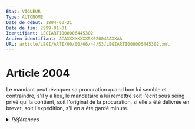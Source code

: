 ```yaml
---
État: VIGUEUR
Type: AUTONOME
Date de début: 1804-03-21
Date de fin: 2999-01-01
Identifiant: LEGIARTI000006445302
Ancien identifiant: ACAXXXXXXXX5X02004AAXXAA
URL: article/LEGI/ARTI/00/00/06/44/53/LEGIARTI000006445302.xml
---
```


<h1>Article 2004</h1>

Le mandant peut révoquer sa procuration quand bon lui semble et contraindre,
s'il y a lieu, le mandataire à lui remettre soit l'écrit sous seing privé qui la
contient, soit l'original de la procuration, si elle a été délivrée en brevet,
soit l'expédition, s'il en a été gardé minute.


<details>
  <summary><em>Références</em></summary>

  <h2>Articles faisant référence à l'article</h2>
  
  <ul>
    <li>
      <a href="https://legal.tricoteuses.fr//redirection/LEGIARTI000029919034?vers=git&vers=legifrance">Décret n° 2014-1518 du 16 décembre 2014 relatif au mode de désignation et aux missions du mandataire prévu à l'article L. 533-1 du code de la recherche - article 6 AUTONOME ABROGE, en vigueur du 2014-12-19 au 2020-01-16</a> CITATION source
    </li>
  </ul>
  
  <h2>Références faites par l'article</h2>
  
  <ul>
    <li>
      2014-12-16 CITATION cible <a href="https://legal.tricoteuses.fr//redirection/LEGIARTI000029919034?vers=git&vers=legifrance">Décret n° 2014-1518 du 16 décembre 2014 relatif au mode de désignation et aux missions du mandataire prévu à l'article L. 533-1 du code de la recherche - article 6 AUTONOME ABROGE, en vigueur du 2014-12-19 au 2020-01-16</a>
    </li>
    <li>
      CODIFICATION source Loi 1804-03-10
    </li>
    <li>
      CREATION source Loi 1804-03-10 promulguée le 20 mars 1804
    </li>
  </ul>
</details>
